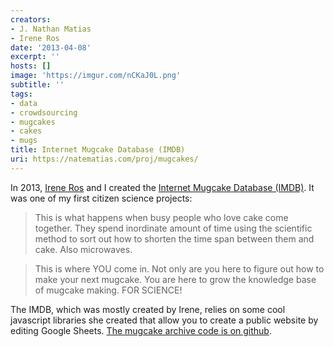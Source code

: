 ```yaml
---
creators:
- J. Nathan Matias
- Irene Ros
date: '2013-04-08'
excerpt: ''
hosts: []
image: 'https://imgur.com/nCKaJ0L.png'
subtitle: ''
tags:
- data
- crowdsourcing
- mugcakes
- cakes
- mugs
title: Internet Mugcake Database (IMDB)
uri: https://natematias.com/proj/mugcakes/
---
```


In 2013, <a href="http://www.ireneros.com">Irene Ros</a> and I created the <a href="https://natematias.com/proj/mugcakes/">Internet Mugcake Database (IMDB)</a>. It was one of my first citizen science projects:

> This is what happens when busy people who love cake come together. They spend inordinate amount of time using the scientific method to sort out how to shorten the time span between them and cake. Also microwaves.

> This is where YOU come in. Not only are you here to figure out how to make your next mugcake. You are here to grow the knowledge base of mugcake making. FOR SCIENCE!

The IMDB, which was mostly created by Irene, relies on some cool javascript libraries she created that allow you to create a public website by editing Google Sheets. <a href="https://github.com/iros/mugcakes">The mugcake archive code is on github</a>.
